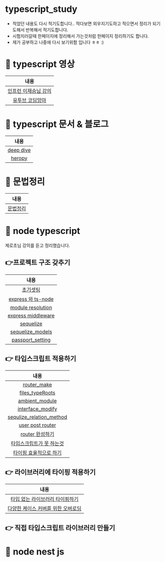 # typescript_study

- 적었던 내용도 다시 적기도합니다.. 적다보면 외우지기도하고 적으면서 정리가 되기도해서 
반복해서 적기도합니다.
- 시험치러갈때 한페이지에 정리해서 가는것처럼 한페이지 정리하기도 합니다.
- 제가 공부하고 나중에 다시 보기위함 입니다 ㅎㅎ :) 


# 📌 typescript 영상

|내용|
|:------:|
|[인프런 이재승님 강의](https://github.com/smilejakdu/typescript_study/tree/main/inflean_lee)|
|[유투브 코딩앙마](https://github.com/smilejakdu/typescript_study/tree/main/coding_devil)|

# 📌 typescript 문서 & 블로그

|내용|
|:------:|
|[deep dive](https://radlohead.gitbook.io/typescript-deep-dive/)|
|[heropy](https://heropy.blog/2020/01/27/typescript/)|

# 📌 문법정리

|내용|
|:------:|
|[문법정리](https://velog.io/@ash3767/typescript-grammar)|

# 📌 node typescript
제로초님 강의를 듣고 정리했습니다.
## 👉프로젝트 구조 갖추기
|내용|
|:------:|
|[초기셋팅](https://github.com/smilejakdu/typescript_study/blob/main/node-typescript/1.init_settings.md)|
|[express 와 ts-node](https://github.com/smilejakdu/typescript_study/blob/main/node-typescript/2.express_ts-node.md)|
|[module resolution](https://github.com/smilejakdu/typescript_study/blob/main/node-typescript/3.module_resolution.md)|
|[express middleware](https://github.com/smilejakdu/typescript_study/blob/main/node-typescript/4.express_middle.md)|
|[sequelize](https://github.com/smilejakdu/typescript_study/blob/main/node-typescript/5.sequelize.md)|
|[sequelize_models](https://github.com/smilejakdu/typescript_study/blob/main/node-typescript/6.sequelize_models.md)|
|[passport_setting](https://github.com/smilejakdu/typescript_study/blob/main/node-typescript/7.passport_setting.md)|

## 👉 타입스크립트 적용하기
|내용|
|:------:|
|[router_make](https://github.com/smilejakdu/typescript_study/blob/main/node-typescript/8.router_make.md)|
|[files_typeRoots](https://github.com/smilejakdu/typescript_study/blob/main/node-typescript/9.files_typeRoots.md)|
|[ambient_module](https://github.com/smilejakdu/typescript_study/blob/main/node-typescript/10.ambient_module.md)|
|[interface_modify](https://github.com/smilejakdu/typescript_study/blob/main/node-typescript/11.interface_modify.md)|
|[sequlize_relation_method](https://github.com/smilejakdu/typescript_study/blob/main/node-typescript/12.sequlize_relation_method.md)|
|[user post router](https://github.com/smilejakdu/typescript_study/blob/main/node-typescript/13.user_post_router.md)|
|[router 완성하기](https://github.com/smilejakdu/typescript_study/blob/main/node-typescript/14.router_complete.md)|
|[타입스크립트가 못 하는것](https://github.com/smilejakdu/typescript_study/blob/main/node-typescript/15.typescript_cant.md)|
|[타이핑 효율적으로 하기](https://github.com/smilejakdu/typescript_study/blob/main/node-typescript/16.typing_efficiently.md)|

## 👉 라이브러리에 타이핑 적용하기

|내용|
|:------:|
|[타입 없는 라이브러리 타이핑하기](https://github.com/smilejakdu/typescript_study/blob/main/node-typescript/17.library_typing_without_type.md)|
|[다양한 케이스 커버를 위한 오버로딩](https://github.com/smilejakdu/typescript_study/blob/main/node-typescript/18.overroading_for_mutiple_case_cover.md)|

## 👉 직접 타입스크립트 라이브러리 만들기

# 📌 node nest js